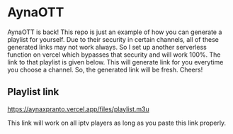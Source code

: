 # AynaOTT
AynaOTT is back!
This repo is just an example of how you can generate a playlist for yourself. Due to their security in certain channels, all of these generated links may not work always. So I set up another serverless function on vercel which bypasses that security and will work 100%. The link to that playlist is given below. This will generate link for you everytime you choose a channel. So, the generated link will be fresh.
Cheers!

## Playlist link
https://aynaxpranto.vercel.app/files/playlist.m3u

This link will work on all iptv players as long as you paste this link properly.
